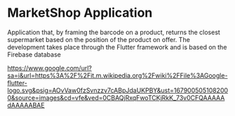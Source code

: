 # MarketShop Application

Application that, by framing the barcode on a product, returns the closest supermarket based on the position of the product on offer.
The development takes place through the Flutter framework and is based on the Firebase database

https://www.google.com/url?sa=i&url=https%3A%2F%2Fit.m.wikipedia.org%2Fwiki%2FFile%3AGoogle-flutter-logo.svg&psig=AOvVaw0fzSvnzzv7cABpJdaUKPBY&ust=1679005051082000&source=images&cd=vfe&ved=0CBAQjRxqFwoTCKjRkK_73v0CFQAAAAAdAAAAABAE
